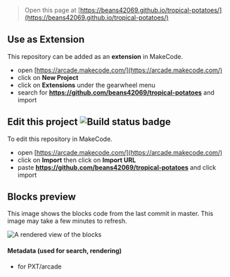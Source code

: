  


> Open this page at [https://beans42069.github.io/tropical-potatoes/](https://beans42069.github.io/tropical-potatoes/)

## Use as Extension

This repository can be added as an **extension** in MakeCode.

* open [https://arcade.makecode.com/](https://arcade.makecode.com/)
* click on **New Project**
* click on **Extensions** under the gearwheel menu
* search for **https://github.com/beans42069/tropical-potatoes** and import

## Edit this project ![Build status badge](https://github.com/beans42069/tropical-potatoes/workflows/MakeCode/badge.svg)

To edit this repository in MakeCode.

* open [https://arcade.makecode.com/](https://arcade.makecode.com/)
* click on **Import** then click on **Import URL**
* paste **https://github.com/beans42069/tropical-potatoes** and click import

## Blocks preview

This image shows the blocks code from the last commit in master.
This image may take a few minutes to refresh.

![A rendered view of the blocks](https://github.com/beans42069/tropical-potatoes/raw/master/.github/makecode/blocks.png)

#### Metadata (used for search, rendering)

* for PXT/arcade
<script src="https://makecode.com/gh-pages-embed.js"></script><script>makeCodeRender("{{ site.makecode.home_url }}", "{{ site.github.owner_name }}/{{ site.github.repository_name }}");</script>
